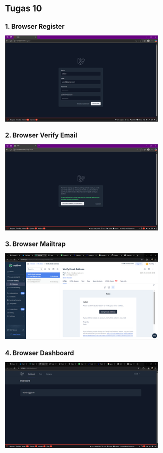 # Tugas 10

## 1. Browser Register
![alt text](<screenshot/tugas10/Screenshot 2025-05-24 110452.png>)
## 2. Browser Verify Email
![alt text](<screenshot/tugas10/Screenshot 2025-05-24 110554.png>)
## 3. Browser Mailtrap
![alt text](<screenshot/tugas10/Screenshot 2025-05-24 111455.png>)
## 4. Browser Dashboard
![alt text](<screenshot/tugas10/Screenshot 2025-05-24 110836.png>)